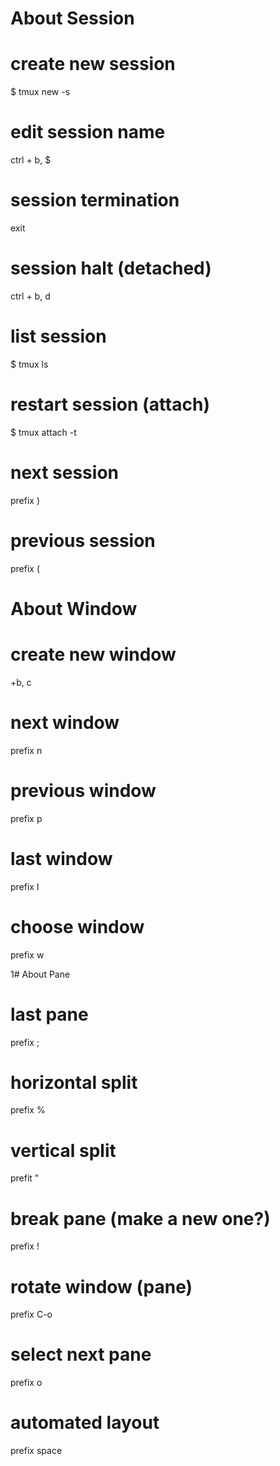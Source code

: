 # About Session

# create new session
$ tmux new -s <sesion-name>

# edit session name
ctrl + b, $

# session termination
exit

# session halt (detached)
ctrl + b, d

# list session
$ tmux ls

# restart session (attach)
$ tmux attach -t <session-number or session-name>

# next session
prefix )

# previous session
prefix (

# About Window
# create new window
<ctrl>+b, c

# next window 
prefix n

# previous window
prefix p

# last window
prefix l

# choose window
prefix w

1# About Pane

# last pane
prefix ;

# horizontal split
prefix %

# vertical split 
prefit "

# break pane (make a new one?)  
prefix !

# rotate window (pane) 
prefix C-o

# select next pane 
prefix o 

# automated layout
prefix space



